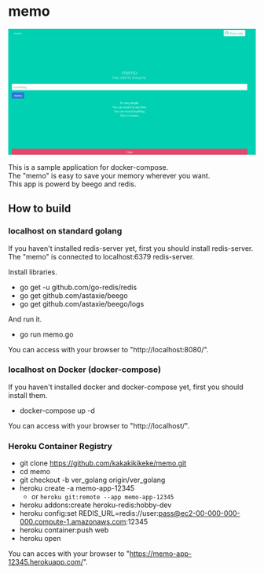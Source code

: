 # memo

![screen_shot.png](https://raw.githubusercontent.com/kakakikikeke/memo/ver_golang/images/screen_shot.png)

This is a sample application for docker-compose.  
The "memo" is easy to save your memory wherever you want.  
This app is powerd by beego and redis.

## How to build

### localhost on standard golang
If you haven't installed redis-server yet, first you should install redis-server.  
The "memo" is connected to localhost:6379 redis-server.

Install libraries.

* go get -u github.com/go-redis/redis
* go get github.com/astaxie/beego
* go get github.com/astaxie/beego/logs

And run it.

* go run memo.go

You can access with your browser to "http://localhost:8080/".

### localhost on Docker (docker-compose)
If you haven't installed docker and docker-compose yet, first you should install them.

* docker-compose up -d

You can access with your browser to "http://localhost/".

### Heroku Container Registry
* git clone https://github.com/kakakikikeke/memo.git
* cd memo
* git checkout -b ver_golang origin/ver_golang
* heroku create -a memo-app-12345
  * or `heroku git:remote --app memo-app-12345`
* heroku addons:create heroku-redis:hobby-dev
* heroku config:set REDIS_URL=redis://user:pass@ec2-00-000-000-000.compute-1.amazonaws.com:12345
* heroku container:push web
* heroku open

You can acces with your browser to "https://memo-app-12345.herokuapp.com/".